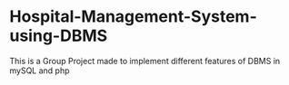 # Hospital-Management-System-using-DBMS

This is a Group Project made to implement different features of DBMS in mySQL and php
